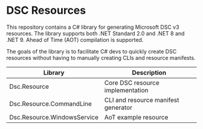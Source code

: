 # DSC Resources

This repository contains a C# library for generating Microsoft DSC v3 resources.
The library supports both .NET Standard 2.0 and .NET 8 and .NET 9. Ahead of Time
(AOT) compilation is supported.

The goals of the library is to facilitate C# devs to quickly create DSC
resources without having to manually creating CLIs and resource manifests.

| Library | Description |
| --- | --- |
| Dsc.Resource | Core DSC resource implementation |
| Dsc.Resource.CommandLine | CLI and resource manifest generator |
| Dsc.Resource.WindowsService | AoT example resource |
